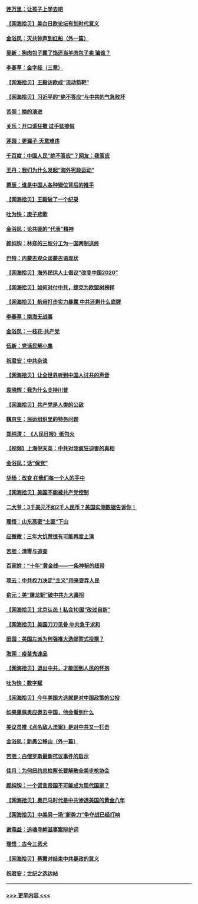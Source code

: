 #### [连万里：让孩子上学去吧](../pages/nsc993/n12385309.md?t=09072251) 
#### [【网海拾贝】美台日欧论坛有划时代意义](../pages/nsc993/n12385232.md?t=09072251) 
#### [金浴凤：灭共钟声到红船（外一篇）](../pages/nsc993/n12385154.md?t=09072251) 
#### [吴新：狗肉包子露了馅还当羊肉包子卖 骗谁？](../pages/nsc993/n12385133.md?t=09072251) 
#### [李春草：金字经（三章）](../pages/nsc993/n12383691.md?t=09072251) 
#### [【网海拾贝】王毅访欧成“流动箭靶”](../pages/nsc993/n12383338.md?t=09072251) 
#### [【网海拾贝】习近平的“绝不答应”与中共的气急败坏](../pages/nsc993/n12382819.md?t=09072251) 
#### [苦胆：摘的演进](../pages/nsc993/n12382619.md?t=09072251) 
#### [关乐：开口谎狂撒 过手猛掺假](../pages/nsc993/n12382604.md?t=09072251) 
#### [莲园：更漏子‧天意难违](../pages/nsc993/n12382598.md?t=09072251) 
#### [千百度：中国人民“绝不答应”？网友：我答应](../pages/nsc993/n12382024.md?t=09072251) 
#### [王丹：我们为什么发起“海外宪政运动”](../pages/nsc993/n12380286.md?t=09072251) 
#### [萧辰：谁是中国人各种错位背后的推手](../pages/nsc993/n12379800.md?t=09072251) 
#### [【网海拾贝】王毅破了一个纪录](../pages/nsc993/n12379251.md?t=09072251) 
#### [吐为快：庚子悲歌](../pages/nsc993/n12378821.md?t=09072251) 
#### [金浴凤：论共匪的“代表”精神](../pages/nsc993/n12377546.md?t=09072251) 
#### [颜纯钩：林郑的三权分工为一国两制送终](../pages/nsc993/n12377306.md?t=09072251) 
#### [巴特：内蒙古观众谈蒙古语现状](../pages/nsc993/n12376923.md?t=09072251) 
#### [【网海拾贝】海外民运人士倡议“改变中国2020”](../pages/nsc993/n12376682.md?t=09072251) 
#### [【网海拾贝】如何对付中共，捷克为欧盟树榜样](../pages/nsc993/n12374209.md?t=09072251) 
#### [【网海拾贝】航母打击实力暴露 中共还剩什么底牌](../pages/nsc993/n12371825.md?t=09072251) 
#### [李春草：南海无战事](../pages/nsc993/n12371159.md?t=09072251) 
#### [金浴凤：一枝花·共产党](../pages/nsc993/n12368757.md?t=09072251) 
#### [伍新：党话民解小集](../pages/nsc993/n12366907.md?t=09072251) 
#### [祝君安：中共杂谈](../pages/nsc993/n12366076.md?t=09072251) 
#### [【网海拾贝】让全世界听到中国人讨共的声音](../pages/nsc993/n12365569.md?t=09072251) 
#### [袁晓辉：我为什么支持川普](../pages/nsc993/n12362670.md?t=09072251) 
#### [【网海拾贝】共产党是人类的公敌](../pages/nsc993/n12363182.md?t=09072251) 
#### [魏京生：民运组织里的特务问题](../pages/nsc993/n12363010.md?t=09072251) 
#### [郑纯清： 《人民日报》纸包火](../pages/nsc993/n12362706.md?t=09072251) 
#### [【视频】上海倪天英：中共对我疯狂迫害的真相](../pages/nsc993/n12356341.md?t=09072251) 
#### [金浴凤：话“保党”](../pages/nsc993/n12361867.md?t=09072251) 
#### [华旸：改变 在我们每一个人的手中](../pages/nsc993/n12361774.md?t=09072251) 
#### [【网海拾贝】美国不能被共产党控制](../pages/nsc993/n12360271.md?t=09072251) 
#### [二大爷：3千美元不如2千人民币？美国实测数据告诉你！](../pages/nsc993/n12358563.md?t=09072251) 
#### [理悟：山东高密“土匪”下山](../pages/nsc993/n12358535.md?t=09072251) 
#### [应微微：三年大饥荒很有可能再度上演](../pages/nsc993/n12358523.md?t=09072251) 
#### [苦胆：清零与追查](../pages/nsc993/n12358501.md?t=09072251) 
#### [百家姓：“十年”黄金线——一条神秘的纽带](../pages/nsc993/n12358319.md?t=09072251) 
#### [项云：中共权力决定“主义”用来耍弄人民](../pages/nsc993/n12358172.md?t=09072251) 
#### [俞元：美“屠龙斩”破中共九大毒招](../pages/nsc993/n12357822.md?t=09072251) 
#### [【网海拾贝】北京认怂！私会10国“改过自新”](../pages/nsc993/n12357784.md?t=09072251) 
#### [【网海拾贝】美国刀刀见骨 中共急于求和](../pages/nsc993/n12355511.md?t=09072251) 
#### [田园：美国左派为何强推大选邮寄式投票？](../pages/nsc993/n12352963.md?t=09072251) 
#### [海网：疫苗鬼速品](../pages/nsc993/n12354438.md?t=09072251) 
#### [【网海拾贝】退出中共，才能回到人民的怀抱](../pages/nsc993/n12352634.md?t=09072251) 
#### [吐为快：数字赋](../pages/nsc993/n12352317.md?t=09072251) 
#### [【网海拾贝】今年美国大选就是对中国政策的公投](../pages/nsc993/n12350973.md?t=09072251) 
#### [如果蓬佩奥应邀去中国，他会看到什么](../pages/nsc993/n12350945.md?t=09072251) 
#### [美议员推《点名敌人法案》是对中共又一打击](../pages/nsc993/n12350765.md?t=09072251) 
#### [金浴凤：新愚公移山（外一篇）](../pages/nsc993/n12350253.md?t=09072251) 
#### [苦胆：白俄罗斯最新抗议事件的启示](../pages/nsc993/n12349989.md?t=09072251) 
#### [佳月：为何纽约总检察长要解散全美步枪协会](../pages/nsc993/n12349939.md?t=09072251) 
#### [颜纯钩：一个谎言帝国不可能成为现代国家？](../pages/nsc993/n12349898.md?t=09072251) 
#### [【网海拾贝】奥巴马时代是中共渗透美国的黄金八年](../pages/nsc993/n12349284.md?t=09072251) 
#### [【网海拾贝】中美另一场“新势力”争夺战已经打响](../pages/nsc993/n12346998.md?t=09072251) 
#### [谢燕益：追魂寻衅滋事案辩护词](../pages/nsc993/n12346892.md?t=09072251) 
#### [理悟：古今三恶犬](../pages/nsc993/n12345190.md?t=09072251) 
#### [【网海拾贝】蔡霞对结束中共暴政的意义](../pages/nsc993/n12344263.md?t=09072251) 
#### [祝君安：世纪之选边站](../pages/nsc993/n12342382.md?t=09072251) 

----
#### [ >>> 更早内容 <<< ](../indexes/nsc993-earlier.md)
